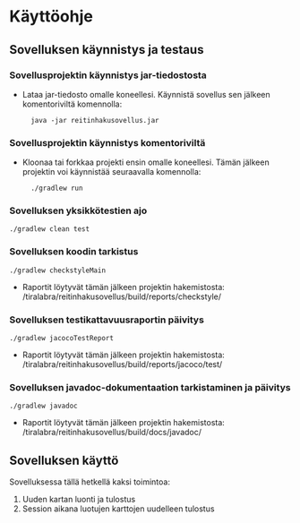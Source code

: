 # Käyttöohje

## Sovelluksen käynnistys ja testaus

### Sovellusprojektin käynnistys jar-tiedostosta

- Lataa jar-tiedosto omalle koneellesi. Käynnistä sovellus sen jälkeen komentoriviltä komennolla: 

        java -jar reitinhakusovellus.jar

### Sovellusprojektin käynnistys komentoriviltä

- Kloonaa tai forkkaa projekti ensin omalle koneellesi. Tämän jälkeen projektin voi käynnistää seuraavalla komennolla:

        ./gradlew run

### Sovelluksen yksikkötestien ajo

    ./gradlew clean test

### Sovelluksen koodin tarkistus

    ./gradlew checkstyleMain

- Raportit löytyvät tämän jälkeen projektin hakemistosta: /tiralabra/reitinhakusovellus/build/reports/checkstyle/

### Sovelluksen testikattavuusraportin päivitys

    ./gradlew jacocoTestReport

- Raportit löytyvät tämän jälkeen projektin hakemistosta: /tiralabra/reitinhakusovellus/build/reports/jacoco/test/

### Sovelluksen javadoc-dokumentaation tarkistaminen ja päivitys

    ./gradlew javadoc

- Raportit löytyvät tämän jälkeen projektin hakemistosta: /tiralabra/reitinhakusovellus/build/docs/javadoc/

## Sovelluksen käyttö

Sovelluksessa tällä hetkellä kaksi toimintoa:
1) Uuden kartan luonti ja tulostus
2) Session aikana luotujen karttojen uudelleen tulostus